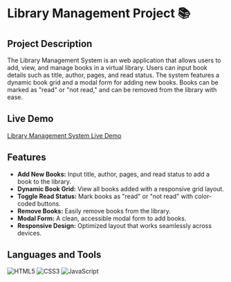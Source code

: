 # Library Management Project 📚

## Project Description
The Library Management System is an web application that allows users to add, view, and manage books in a virtual library. Users can input book details such as title, author, pages, and read status. The system features a dynamic book grid and a modal form for adding new books. Books can be marked as "read" or "not read," and can be removed from the library with ease.

## Live Demo
[Library Management System Live Demo](https://lionelp1.github.io/library-project/)

## Features
- **Add New Books:** Input title, author, pages, and read status to add a book to the library.
- **Dynamic Book Grid:** View all books added with a responsive grid layout.
- **Toggle Read Status:** Mark books as "read" or "not read" with color-coded buttons.
- **Remove Books:** Easily remove books from the library.
- **Modal Form:** A clean, accessible modal form to add books.
- **Responsive Design:** Optimized layout that works seamlessly across devices.

## Languages and Tools
![HTML5](https://img.shields.io/badge/HTML5-E34F26?style=for-the-badge&logo=html5&logoColor=white)
![CSS3](https://img.shields.io/badge/CSS3-1572B6?style=for-the-badge&logo=css3&logoColor=white)
![JavaScript](https://img.shields.io/badge/JavaScript-F7DF1E?style=for-the-badge&logo=javascript&logoColor=black)
